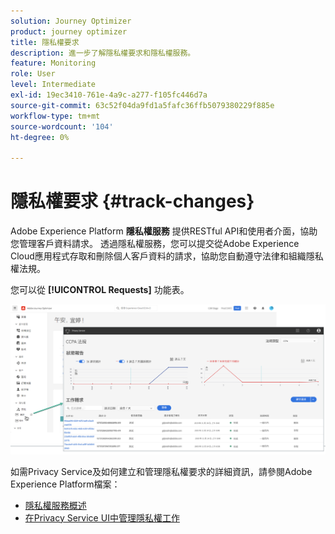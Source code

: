```yaml
---
solution: Journey Optimizer
product: journey optimizer
title: 隱私權要求
description: 進一步了解隱私權要求和隱私權服務。
feature: Monitoring
role: User
level: Intermediate
exl-id: 19ec3410-761e-4a9c-a277-f105fc446d7a
source-git-commit: 63c52f04da9fd1a5fafc36ffb5079380229f885e
workflow-type: tm+mt
source-wordcount: '104'
ht-degree: 0%

---
```


# 隱私權要求 {#track-changes}

Adobe Experience Platform **隱私權服務** 提供RESTful API和使用者介面，協助您管理客戶資料請求。 透過隱私權服務，您可以提交從Adobe Experience Cloud應用程式存取和刪除個人客戶資料的請求，協助您自動遵守法律和組織隱私權法規。

您可以從 **[!UICONTROL Requests]** 功能表。

![](assets/requests.png)

如需Privacy Service及如何建立和管理隱私權要求的詳細資訊，請參閱Adobe Experience Platform檔案：

* [隱私權服務概述](https://experienceleague.adobe.com/docs/experience-platform/privacy/home.html)
* [在Privacy Service UI中管理隱私權工作](https://experienceleague.adobe.com/docs/experience-platform/privacy/ui/user-guide.html)
